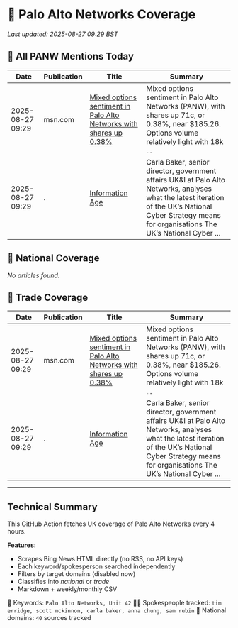 # 🔐 Palo Alto Networks Coverage

_Last updated: 2025-08-27 09:29 BST_

## 📌 All PANW Mentions Today

| Date | Publication | Title | Summary |
|------|-------------|--------|---------|
| 2025-08-27 09:29 | msn.com | [Mixed options sentiment in Palo Alto Networks with shares up 0.38%](https://www.msn.com/en-us/money/topstocks/mixed-options-sentiment-in-palo-alto-networks-with-shares-up-0-38/ar-AA1LgKw4?ocid=BingNewsVerp) | Mixed options sentiment in Palo Alto Networks (PANW), with shares up 71c, or 0.38%, near $185.26. Options volume relatively light with 18k ... |
| 2025-08-27 09:29 | . | [Information Age](/news/search?q=site%3awww.information-age.com&FORM=NWBCLM) | Carla Baker, senior director, government affairs UK&I at Palo Alto Networks, analyses what the latest iteration of the UK’s National Cyber Strategy means for organisations The UK’s National Cyber ... |

## 📰 National Coverage

_No articles found._

## 📘 Trade Coverage

| Date | Publication | Title | Summary |
|------|-------------|--------|---------|
| 2025-08-27 09:29 | msn.com | [Mixed options sentiment in Palo Alto Networks with shares up 0.38%](https://www.msn.com/en-us/money/topstocks/mixed-options-sentiment-in-palo-alto-networks-with-shares-up-0-38/ar-AA1LgKw4?ocid=BingNewsVerp) | Mixed options sentiment in Palo Alto Networks (PANW), with shares up 71c, or 0.38%, near $185.26. Options volume relatively light with 18k ... |
| 2025-08-27 09:29 | . | [Information Age](/news/search?q=site%3awww.information-age.com&FORM=NWBCLM) | Carla Baker, senior director, government affairs UK&I at Palo Alto Networks, analyses what the latest iteration of the UK’s National Cyber Strategy means for organisations The UK’s National Cyber ... |


---

## Technical Summary

This GitHub Action fetches UK coverage of Palo Alto Networks every 4 hours.

**Features:**
- Scrapes Bing News HTML directly (no RSS, no API keys)
- Each keyword/spokesperson searched independently
- Filters by target domains (disabled now)
- Classifies into _national_ or _trade_
- Markdown + weekly/monthly CSV

📌 Keywords: `Palo Alto Networks, Unit 42`
🧑‍💼 Spokespeople tracked: `tim erridge, scott mckinnon, carla baker, anna chung, sam rubin`
📰 National domains: `40` sources tracked

